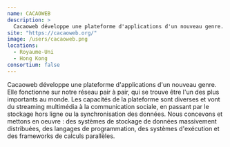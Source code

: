 ```yaml
---
name: CACAOWEB
description: >
  Cacaoweb développe une plateforme d'applications d'un nouveau genre. Elle fonctionne sur notre réseau pair-à-pair, qui se trouve être l'un des plus importants au monde
site: "https://cacaoweb.org/"
image: /users/cacaoweb.png
locations:
  - Royaume-Uni
  - Hong Kong
consortium: false
---
```


Cacaoweb développe une plateforme d'applications d'un nouveau genre. Elle fonctionne sur notre réseau pair à pair, qui se trouve être l'un des plus importants au monde. Les capacités de la plateforme sont diverses et vont du streaming multimédia à la communication sociale, en passant par le stockage hors ligne ou la synchronisation des données. Nous concevons et mettons en oeuvre : des systèmes de stockage de données massivement distribuées, des langages de programmation, des systèmes d'exécution et des frameworks de calculs parallèles.
